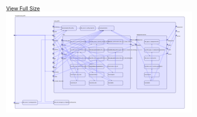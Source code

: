 [View Full Size](https://raw.githubusercontent.com/mingfang/terraform-k8s-modules/master/examples/kube-griffiti/diagram.svg?sanitize=true)<img src="diagram.svg"/>

